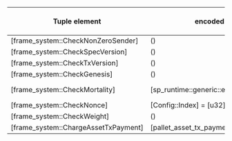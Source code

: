 | Tuple element                        | encoded type of struct                          | encoded type of `AdditionalSigned` type. |
| ------------------------------------ | ----------------------------------------------- | ---------------------------------------- |
| [frame_system::CheckNonZeroSender]   | ()                                              | ()                                       |
| [frame_system::CheckSpecVersion]     | ()                                              | [u32]                                    |
| [frame_system::CheckTxVersion]       | ()                                              | [u32]                                    |
| [frame_system::CheckGenesis]         | ()                                              | `Config::Hash` =                         |
| [frame_system::CheckMortality]       | [sp_runtime::generic::era::Era]                 | `Config::Hash` = [sp_core::H256]         |
| [frame_system::CheckNonce]           | [Config::Index] = [u32]                         | ()                                       |
| [frame_system::CheckWeight]          | ()                                              | ()                                       |
| [frame_system::ChargeAssetTxPayment] | [pallet_asset_tx_payment::ChargeAssetTxPayment] | ()                                       |
